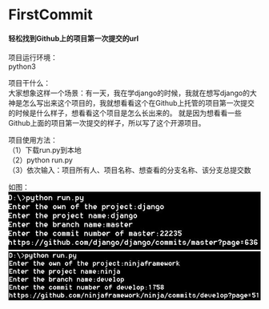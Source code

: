 # FirstCommit
#### 轻松找到Github上的项目第一次提交的url

项目运行环境：  
python3

项目干什么：  
大家想象这样一个场景：有一天，我在学django的时候，我就在想写django的大神是怎么写出来这个项目的，我就想看看这个在Github上托管的项目第一次提交的时候是什么样子，想看看这个项目是怎么长出来的。
就是因为想看看一些Github上面的项目第一次提交的样子，所以写了这个开源项目。

项目使用方法：  
（1）下载run.py到本地  
（2）python run.py   
（3）依次输入：项目所有人、项目名称、想查看的分支名称、该分支总提交数

如图：  
![image](https://github.com/JavaProgrammerLB/FirstCommit/blob/master/django.jpg)
![image](https://github.com/JavaProgrammerLB/FirstCommit/blob/master/ninja.jpg)
